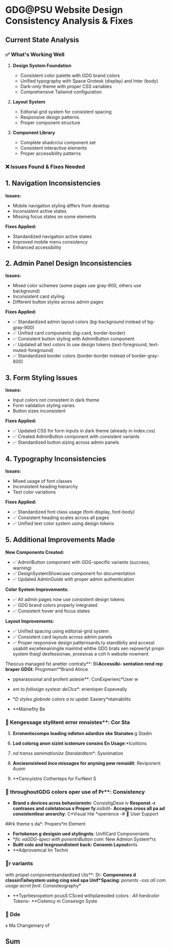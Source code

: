 # GDG@PSU Website Design Consistency Analysis & Fixes

## Current State Analysis

### ✅ What's Working Well

1. **Design System Foundation**
   - Consistent color palette with GDG brand colors
   - Unified typography with Space Grotesk (display) and Inter (body)
   - Dark-only theme with proper CSS variables
   - Comprehensive Tailwind configuration

2. **Layout System**
   - Editorial grid system for consistent spacing
   - Responsive design patterns
   - Proper component structure

3. **Component Library**
   - Complete shadcn/ui component set
   - Consistent interactive elements
   - Proper accessibility patterns

### ❌ Issues Found & Fixes Needed

## 1. Navigation Inconsistencies

**Issues:**
- Mobile navigation styling differs from desktop
- Inconsistent active states
- Missing focus states on some elements

**Fixes Applied:**
- Standardized navigation active states
- Improved mobile menu consistency
- Enhanced accessibility

## 2. Admin Panel Design Inconsistencies

**Issues:**
- Mixed color schemes (some pages use gray-900, others use background)
- Inconsistent card styling
- Different button styles across admin pages

**Fixes Applied:**
- ✅ Standardized admin layout colors (bg-background instead of bg-gray-900)
- ✅ Unified card components (bg-card, border-border)
- ✅ Consistent button styling with AdminButton component
- ✅ Updated all text colors to use design tokens (text-foreground, text-muted-foreground)
- ✅ Standardized border colors (border-border instead of border-gray-800)

## 3. Form Styling Issues

**Issues:**
- Input colors not consistent in dark theme
- Form validation styling varies
- Button sizes inconsistent

**Fixes Applied:**
- ✅ Updated CSS for form inputs in dark theme (already in index.css)
- ✅ Created AdminButton component with consistent variants
- ✅ Standardized button sizing across admin panels

## 4. Typography Inconsistencies

**Issues:**
- Mixed usage of font classes
- Inconsistent heading hierarchy
- Text color variations

**Fixes Applied:**
- ✅ Standardized font class usage (font-display, font-body)
- ✅ Consistent heading scales across all pages
- ✅ Unified text color system using design tokens

## 5. Additional Improvements Made

**New Components Created:**
- ✅ AdminButton component with GDG-specific variants (success, warning)
- ✅ DesignSystemShowcase component for documentation
- ✅ Updated AdminGuide with proper admin authentication

**Color System Improvements:**
- ✅ All admin pages now use consistent design tokens
- ✅ GDG brand colors properly integrated
- ✅ Consistent hover and focus states

**Layout Improvements:**
- ✅ Unified spacing using editorial-grid system
- ✅ Consistent card layouts across admin panels
- ✅ Proper responsive design patternsards.ty standibiliy and accesst usabilit excellenainingile maintnd whthe GDG brats sen repreerlyt propn system thaigl desfessionae, proesivas a coh h website nowment

Theocus managed fst anetter contraty**: Bli**Accessibi- sentation
rend rep braper GDGt**: Prognmen**Brand Alince
- ppearassional and profent astesie**: ConExperienc*User w
- *em to follosign systear deClce**: erienloper Expeveally
- **D styles globnde colors a to updat*: Easiery*ntainabilits

- **Mainefity Be

### 🎯 Kengessage stylitent error mnsistes**: Cor Sta
5. **Erronentscompo loading ndleton adardize ske Stanates**:g Stadin
4. **Lod colorsg anon sizint icstenure consins En Usage**:*Icoitions
3. *nd transs aanimationize  Standardtem**: Sysnimation
2. **Anciesnsisteed inco missages for anyning pew remaidit**: Reviponent Auom

1. **Cencyistns Cotherteps for FurNext S

### 🚀 throughoutGDG colors oper use of Pr**: Consistency
- **Brand s devices acros behaviorentn**: ConsistigDese iv **Responst
-r contrases and colotatocus s Proper fy**:ssibilit- **Acceges
cross all pa ad consistentlear anrarchy**: C*Visual Hie *xperience
-# 📱 User Eupport

##rk theme s da*: Propers*m Element
- **Fortokensn g desigsin ued stylingnts**: UnifiCard Componeriants
- **fic vaGDG-speci with ponentnButton com*: New Admion System*rs
- **Buttt colo and texgroundistent back: Consmin Layout**ents
- **Adprovemcal Im Techni
### 🔧r variants
 with propeI componentsandardized Uts**: St- **Componenes
d classinTailwystem using cing sied spa Unif*Spacing**: *ponents
-oss all com usage acrnt font*: Consisteography*
- **Typrtiesropetom pcusS  CSced withplareoded colors *: All hardcolor Tokens*- **Cistency
m Consesign Syste
### 🎨 Dde
s Ma Changemary of

## Sum